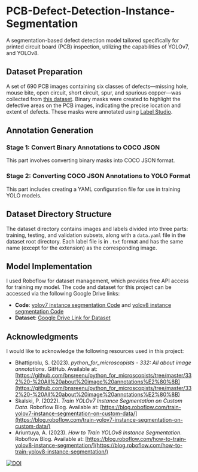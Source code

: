 # PCB-Defect-Detection-Instance-Segmentation
A segmentation-based defect detection model tailored specifically for printed circuit board (PCB) inspection, utilizing the capabilities of YOLOv7, and YOLOv8.

## Dataset Preparation
A set of 690 PCB images containing six classes of defects—missing hole, mouse bite, open circuit, short circuit, spur, and spurious copper—was collected from [this dataset](https://robotics.pkusz.edu.cn/resources/datasetENG/). Binary masks were created to highlight the defective areas on the PCB images, indicating the precise location and extent of defects. These masks were annotated using [Label Studio](https://labelstud.io/).

## Annotation Generation
### Stage 1: Convert Binary Annotations to COCO JSON
This part involves converting binary masks into COCO JSON format.

### Stage 2: Converting COCO JSON Annotations to YOLO Format
This part includes creating a YAML configuration file for use in training YOLO models.

## Dataset Directory Structure
The dataset directory contains images and labels divided into three parts: training, testing, and validation subsets, along with a `data.yaml` file in the dataset root directory. Each label file is in `.txt` format and has the same name (except for the extension) as the corresponding image.

## Model Implementation
I used Roboflow for dataset management, which provides free API access for training my model.
The code and dataset for this project can be accessed via the following Google Drive links:
- **Code**: [yolov7 instance segmentation Code](https://drive.google.com/file/d/1FaI8jHIVW8sbYMUBxPYFMsoYr3PA6gjZ/view?usp=sharing) and [yolov8 instance segmentation Code](https://colab.research.google.com/drive/1g-bNS03-VRLsyNBGKC1bauDhqvYOlRF3?usp=sharing)
- **Dataset**: [Google Drive Link for Dataset](https://drive.google.com/file/d/11xNpWKYjQ5E1GS3ki2iz2BAS6ky-ezFf/view?usp=sharing)

## Acknowledgments
I would like to acknowledge the following resources used in this project:
- Bhattiprolu, S. (2023). *python_for_microscopists - 332: All about image annotations*. GitHub. Available at: [https://github.com/bnsreenu/python_for_microscopists/tree/master/332%20-%20All%20about%20image%20annotations%E2%80%8B](https://github.com/bnsreenu/python_for_microscopists/tree/master/332%20-%20All%20about%20image%20annotations%E2%80%8B)
- Skalski, P. (2022). *Train YOLOv7 Instance Segmentation on Custom Data*. Roboflow Blog. Available at: [https://blog.roboflow.com/train-yolov7-instance-segmentation-on-custom-data/](https://blog.roboflow.com/train-yolov7-instance-segmentation-on-custom-data/)
- Ariuntuya, A. (2023). *How to Train YOLOv8 Instance Segmentation*. Roboflow Blog. Available at: [https://blog.roboflow.com/how-to-train-yolov8-instance-segmentation/](https://blog.roboflow.com/how-to-train-yolov8-instance-segmentation/)

[![DOI](https://zenodo.org/badge/864451430.svg)](https://doi.org/10.5281/zenodo.13871861)
